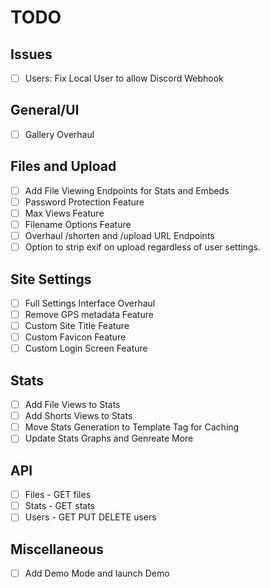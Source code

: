 # TODO

## Issues
- [ ] Users: Fix Local User to allow Discord Webhook

## General/UI
- [ ] Gallery Overhaul

## Files and Upload
- [ ] Add File Viewing Endpoints for Stats and Embeds
- [ ] Password Protection Feature
- [ ] Max Views Feature
- [ ] Filename Options Feature
- [ ] Overhaul /shorten and /upload URL Endpoints
- [ ] Option to strip exif on upload regardless of user settings.

## Site Settings
- [ ] Full Settings Interface Overhaul
- [ ] Remove GPS metadata Feature
- [ ] Custom Site Title Feature
- [ ] Custom Favicon Feature
- [ ] Custom Login Screen Feature

## Stats
- [ ] Add File Views to Stats
- [ ] Add Shorts Views to Stats
- [ ] Move Stats Generation to Template Tag for Caching
- [ ] Update Stats Graphs and Genreate More

## API
- [ ] Files - GET files
- [ ] Stats - GET stats
- [ ] Users - GET PUT DELETE users

## Miscellaneous
- [ ] Add Demo Mode and launch Demo
